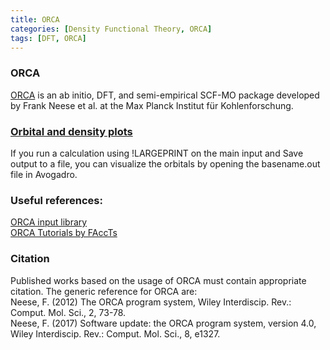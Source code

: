 ```yaml
---
title: ORCA  
categories: [Density Functional Theory, ORCA]
tags: [DFT, ORCA]
---
```


### ORCA 
[ORCA](https://orcaforum.kofo.mpg.de) is an ab initio, DFT, and semi-empirical SCF-MO package developed by Frank Neese et al. at the Max Planck Institut für Kohlenforschung.

### [Orbital and density plots](https://www.orcasoftware.de/tutorials_orca/first_steps/GUI.html)
If you run a calculation using !LARGEPRINT on the main input and Save output to a file, you can visualize the orbitals by opening the basename.out file in Avogadro.

### Useful references:
[ORCA input library](https://sites.google.com/site/orcainputlibrary) \
[ORCA Tutorials by FAccTs](https://www.orcasoftware.de/tutorials_orca) 

### Citation
Published works based on the usage of ORCA must contain appropriate citation. The generic reference for ORCA are: \
Neese, F. (2012) The ORCA program system, Wiley Interdiscip. Rev.: Comput. Mol. Sci., 2, 73-78. \
Neese, F. (2017) Software update: the ORCA program system, version 4.0, Wiley Interdiscip. Rev.: Comput. Mol. Sci., 8, e1327. 
